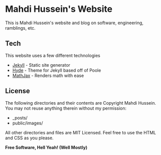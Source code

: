 Mahdi Hussein's Website
=======================
This is Mahdi Hussein's website and blog on software, engineering, ramblings, etc.

Tech
----
This website uses a few different technologies
* [Jekyll] - Static site generator
* [Hyde] - Theme for Jekyll based off of Poole
* [MathJax] - Renders math with ease


License
-------
The following directories and their contents are Copyright Mahdi Hussein. You may not reuse anything therein without my permission:

* _posts/
* public/images/

All other directories and files are MIT Licensed. Feel free to use the HTML and CSS as you please.

**Free Software, Hell Yeah! (Well Mostly)**

[Jekyll]:http://jekyllrb.com/
[Hyde]:http://andhyde.com/
[MathJax]:http://www.mathjax.org/
